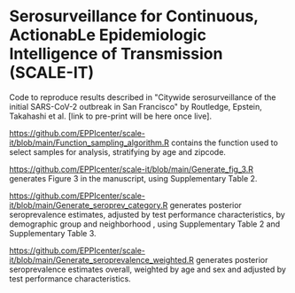 # Serosurveillance for Continuous, ActionabLe Epidemiologic Intelligence of Transmission (SCALE-IT)

Code to reproduce results described in "Citywide serosurveillance of the initial SARS-CoV-2 outbreak in San Francisco" by Routledge, Epstein, Takahashi et al. [link to pre-print will be here once live].

https://github.com/EPPIcenter/scale-it/blob/main/Function_sampling_algorithm.R contains the function used to select samples for analysis, stratifying by age and zipcode. 
   
https://github.com/EPPIcenter/scale-it/blob/main/Generate_fig_3.R generates Figure 3 in the manuscript, using Supplementary Table 2.
 
https://github.com/EPPIcenter/scale-it/blob/main/Generate_seroprev_category.R generates posterior seroprevalence estimates, adjusted by test performance characteristics, by demographic group and neighborhood , using Supplementary Table 2 and Supplementary Table 3.
 
https://github.com/EPPIcenter/scale-it/blob/main/Generate_seroprevalence_weighted.R generates posterior seroprevalence estimates overall, weighted by age and sex and adjusted by test performance characteristics.
